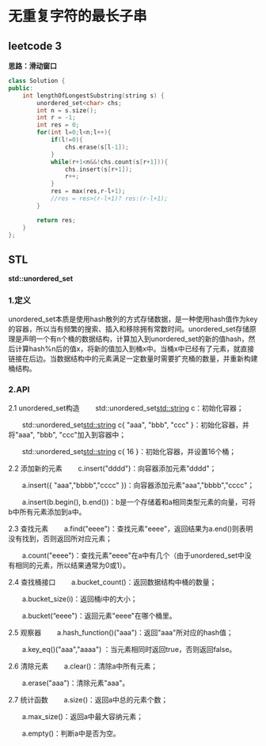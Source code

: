 # 无重复字符的最长子串
## leetcode 3
**思路：滑动窗口**
```c++
class Solution {
public:
    int lengthOfLongestSubstring(string s) {
        unordered_set<char> chs;
        int n = s.size();
        int r = -1;
        int res = 0;
        for(int l=0;l<n;l++){
            if(l!=0){
                chs.erase(s[l-1]);
            }
            while(r+1<n&&!chs.count(s[r+1])){
                chs.insert(s[r+1]);
                r++;
            }
            res = max(res,r-l+1);
            //res = res>(r-l+1)? res:(r-l+1);
        }

        return res;
    }
};
```

## STL
**std::unordered_set<T>**
### 1.定义
unordered_set本质是使用hash散列的方式存储数据，是一种使用hash值作为key的容器，所以当有频繁的搜索、插入和移除拥有常数时间。unordered_set存储原理是声明一个有n个桶的数据结构，计算加入到unordered_set的新的值hash，然后计算hash%n后的值x，将新的值加入到桶x中。当桶x中已经有了元素，就直接链接在后边。当数据结构中的元素满足一定数量时需要扩充桶的数量，并重新构建桶结构。

### 2.API

2.1 unordered_set构造
　　std::unordered_set<std::string> c：初始化容器；

　　std::unordered_set<std::string> c{ "aaa", "bbb", "ccc" }：初始化容器，并将"aaa", "bbb", "ccc"加入到容器中；

　　std::unordered_set<std::string> c{ 16 }：初始化容器，并设置16个桶；

2.2 添加新的元素
　　c.insert("dddd")：向容器添加元素”dddd"；

　　a.insert({ "aaa","bbbb","cccc" })：向容器添加元素"aaa","bbbb","cccc"；

　　a.insert(b.begin(), b.end())：b是一个存储着和a相同类型元素的向量，可将b中所有元素添加到a中。

2.3 查找元素
　　a.find("eeee")：查找元素"eeee"，返回结果为a.end()则表明没有找到，否则返回所对应元素；

　　a.count("eeee")：查找元素"eeee"在a中有几个（由于unordered_set中没有相同的元素，所以结果通常为0或1）。

2.4 查找桶接口
　　a.bucket_count()：返回数据结构中桶的数量；

　　a.bucket_size(i)：返回桶i中的大小；

　　a.bucket(“eeee")：返回元素"eeee"在哪个桶里。

2.5 观察器
　　a.hash_function()("aaa")：返回"aaa"所对应的hash值；

　　a.key_eq()("aaa","aaaa") ：当元素相同时返回true，否则返回false。

2.6 清除元素
　　a.clear()：清除a中所有元素；

　　a.erase("aaa")：清除元素"aaa"。

2.7 统计函数
　　a.size()：返回a中总的元素个数；

　　a.max_size()：返回a中最大容纳元素；

　　a.empty()：判断a中是否为空。



